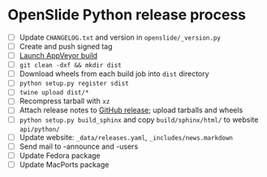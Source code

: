 # OpenSlide Python release process

- [ ] Update `CHANGELOG.txt` and version in `openslide/_version.py`
- [ ] Create and push signed tag
- [ ] [Launch AppVeyor build](https://ci.appveyor.com/project/OpenSlide/openslide-python)
- [ ] `git clean -dxf && mkdir dist`
- [ ] Download wheels from each build job into `dist` directory
- [ ] `python setup.py register sdist`
- [ ] `twine upload dist/*`
- [ ] Recompress tarball with `xz`
- [ ] Attach release notes to [GitHub release](https://github.com/openslide/openslide-python/releases); upload tarballs and wheels
- [ ] `python setup.py build_sphinx` and copy `build/sphinx/html/` to website `api/python/`
- [ ] Update website: `_data/releases.yaml`, `_includes/news.markdown`
- [ ] Send mail to -announce and -users
- [ ] Update Fedora package
- [ ] Update MacPorts package
